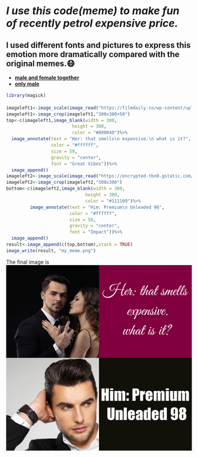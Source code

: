 # *I use this code(meme) to make fun of recently petrol expensive price.*

## I used different fonts and pictures to express this emotion more dramatically compared with the original memes.:mask:
- **[male and female together](https://filmdaily.co/wp-content/uploads/2021/07/perfumes-lede.jpg)**
- **[only male](https://encrypted-tbn0.gstatic.com/images?q=tbn:ANd9GcTQKSv0uJIQqh3mjA-iznOZ4YtQt2MG7yEqQw&usqp=CAU)**
```r
library(magick)

imageleft1<-image_scale(image_read("https://filmdaily.co/wp-content/uploads/2021/07/perfumes-lede.jpg"),"x300")
imageleft1<-image_crop(imageleft1,"300x300+50")
top<-c(imageleft1,image_blank(width = 300,
                         height = 300,
                         color = "#800040")%>%
  image_annotate(text = "Her: that smells\n expensive.\n what is it?",
                 color = "#ffffff",
                 size = 50, 
                 gravity = "center",
                 font = "Great Vibes"))%>%
  image_append()
imageleft2<-image_scale(image_read("https://encrypted-tbn0.gstatic.com/images?q=tbn:ANd9GcTQKSv0uJIQqh3mjA-iznOZ4YtQt2MG7yEqQw&usqp=CAU"),"x300")
imageleft2<-image_crop(imageleft2,"300x300")
bottom<-c(imageleft2,image_blank(width = 300,
                              height = 300,
                              color = "#111109")%>%
         image_annotate(text = "Him: Premium\n Unleaded 98",
                        color = "#ffffff",
                        size = 50, 
                        gravity = "center",
                        font = "Impact"))%>%
  image_append()
result<-image_append(c(top,bottom),stack = TRUE)
image_write(result, "my_meme.png")
```
The final image is ![](my_meme.png)
